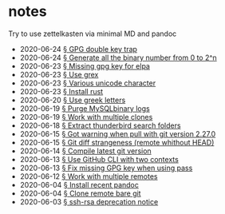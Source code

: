 # notes

Try to use zettelkasten via minimal MD and pandoc

[§2020-06-24T12:32:39Z]: /top/type/fix/2020-06-24-gpg-double-key-trap.md "§2020-06-24T12:32:39Z GPG double key trap"
[§2020-06-24T19:38:38Z]: /top/type/oneliner/2020-06-24-generate-all-the-binary-number-from-0-to-2n.md "§2020-06-24T19:38:38Z Generate all the binary number from 0 to 2^n"
[§2020-06-23T09:27:39Z]: /top/type/fix/2020-06-23-missing-gpg-key-for-elpa.md "§2020-06-23T09:27:39Z Missing gpg key for elpa"
[§2020-06-23T13:50:48Z]: /top/type/tool/2020-06-23-use-grex.md "§2020-06-23T13:50:48Z Use grex"
[§2020-06-23T11:02:50Z]: /top/type/reminder/2020-06-23-various-unicode-character.md "§2020-06-23T11:02:50Z Various unicode character"
[§2020-06-23T13:51:47Z]: /top/type/howto/2020-06-23-install-rust.md "§2020-06-23T13:51:47Z Install rust"
[§2020-06-20T15:23:57Z]: /top/type/oneliner/2020-06-20-use-greek-letters.md "§2020-06-20T15:23:57Z Use greek letters"
[§2020-06-19T13:50:19Z]: /top/type/oneliner/2020-06-19-purge-mysqlbinary-logs.md "§2020-06-19T13:50:19Z Purge MySQLbinary logs"
[§2020-06-19T07:47:18Z]: /top/type/oneliner/2020-06-19-work-with-multiple-clones.md "§2020-06-19T07:47:18Z Work with multiple clones"
[§2020-06-18T08:51:11Z]: /top/type/journal/2020-06-18-extract-thunderbird-search-folders.md "§2020-06-18T08:51:11Z Extract thunderbird search folders"
[§2020-06-15T12:38:33Z]: /top/type/why/2020-06-15-got-warning-when-pull-with-git-version-2270.md "§2020-06-15T12:38:33Z Got warning when pull with git version 2.27.0"
[§2020-06-15T10:31:44Z]: /top/type/why/2020-06-15-git-diff-strangeness-remote-whithout-head.md "§2020-06-15T10:31:44Z Git diff strangeness (remote whithout HEAD)"
[§2020-06-14T17:57:08Z]: /top/type/howto/2020-06-14-compile-latest-git-version.md "§2020-06-14T17:57:08Z Compile latest git version"
[§2020-06-13T11:27:02Z]: /top/type/howto/2020-06-13-use-github-cli-with-two-contexts.md "§2020-06-13T11:27:02Z Use GitHub CLI with two contexts"
[§2020-06-13T15:56:13Z]: /top/type/howto/2020-06-13-fix-missing-gpg-key-when-using-pass.md "§2020-06-13T15:56:13Z Fix missing GPG key when using pass"
[§2020-06-12T11:11:38Z]: /top/type/howto/2020-06-12-work-with-multiple-remotes.md "§2020-06-12T11:11:38Z Work with multiple remotes"
[§2020-06-04T17:03:06Z]: /top/type/howto/2020-06-04-install-recent-pandoc.md "§2020-06-04T17:03:06Z Install recent pandoc"
[§2020-06-04T13:47:19Z]: /top/type/howto/2020-06-04-clone-remote-bare-git.md "§2020-06-04T13:47:19Z Clone remote bare git"
[§2020-06-03T10:32:03Z]: /top/type/journal/2020-06-03-sshrsa-deprecation-notice.md "§2020-06-03T10:32:03Z ssh-rsa deprecation notice"

- 2020-06-24 [§ GPG double key trap][§2020-06-24T12:32:39Z]
- 2020-06-24 [§ Generate all the binary number from 0 to 2^n][§2020-06-24T19:38:38Z]
- 2020-06-23 [§ Missing gpg key for elpa][§2020-06-23T09:27:39Z]
- 2020-06-23 [§ Use grex][§2020-06-23T13:50:48Z]
- 2020-06-23 [§ Various unicode character][§2020-06-23T11:02:50Z]
- 2020-06-23 [§ Install rust][§2020-06-23T13:51:47Z]
- 2020-06-20 [§ Use greek letters][§2020-06-20T15:23:57Z]
- 2020-06-19 [§ Purge MySQLbinary logs][§2020-06-19T13:50:19Z]
- 2020-06-19 [§ Work with multiple clones][§2020-06-19T07:47:18Z]
- 2020-06-18 [§ Extract thunderbird search folders][§2020-06-18T08:51:11Z]
- 2020-06-15 [§ Got warning when pull with git version 2.27.0][§2020-06-15T12:38:33Z]
- 2020-06-15 [§ Git diff strangeness (remote whithout HEAD)][§2020-06-15T10:31:44Z]
- 2020-06-14 [§ Compile latest git version][§2020-06-14T17:57:08Z]
- 2020-06-13 [§ Use GitHub CLI with two contexts][§2020-06-13T11:27:02Z]
- 2020-06-13 [§ Fix missing GPG key when using pass][§2020-06-13T15:56:13Z]
- 2020-06-12 [§ Work with multiple remotes][§2020-06-12T11:11:38Z]
- 2020-06-04 [§ Install recent pandoc][§2020-06-04T17:03:06Z]
- 2020-06-04 [§ Clone remote bare git][§2020-06-04T13:47:19Z]
- 2020-06-03 [§ ssh-rsa deprecation notice][§2020-06-03T10:32:03Z]
